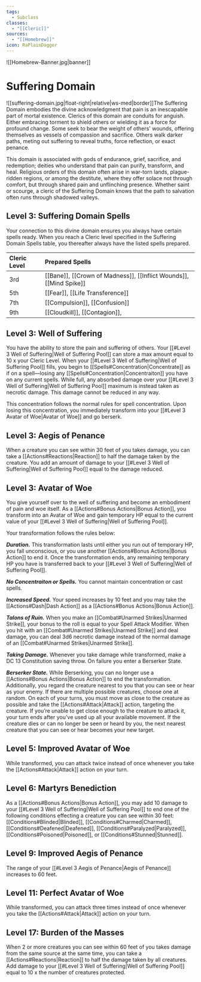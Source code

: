```yaml
---
tags:
  - Subclass
classes:
  - "[[Cleric]]"
sources:
  - "[[Homebrew]]"
icon: RaPlainDagger
---
```


![[Homebrew-Banner.jpg|banner]]

# Suffering Domain

![[suffering-domain.jpg|float-right|relative|ws-med|border]]The Suffering Domain embodies the divine acknowledgment that pain is an inescapable part of mortal existence. Clerics of this domain are conduits for anguish. Either embracing torment to shield others or wielding it as a force for profound change. Some seek to bear the weight of others' wounds, offering themselves as vessels of compassion and sacrifice. Others walk darker paths, meting out suffering to reveal truths, force reflection, or exact penance.

This domain is associated with gods of endurance, grief, sacrifice, and redemption; deities who understand that pain can purify, transform, and heal. Religious orders of this domain often arise in war-torn lands, plague-ridden regions, or among the destitute, where they offer solace not through comfort, but through shared pain and unflinching presence. Whether saint or scourge, a cleric of the Suffering Domain knows that the path to salvation often runs through shadowed valleys.

## Level 3: Suffering Domain Spells

Your connection to this divine domain ensures you always have certain spells ready. When you reach a Cleric level specified in the Suffering Domain Spells table, you thereafter always have the listed spells prepared.

| Cleric Level | Prepared Spells                                                             |
|:------------ |:--------------------------------------------------------------------------- |
| 3rd          | [[Bane]], [[Crown of Madness]], [[Inflict Wounds]], [[Mind Spike]]|
| 5th          | [[Fear]], [[Life Transference]]                                                |
| 7th          | [[Compulsion]], [[Confusion]]                                           |
| 9th          | [[Cloudkill]], [[Contagion]],                                               |

## Level 3: Well of Suffering

You have the ability to store the pain and suffering of others. Your [[#Level 3 Well of Suffering|Well of Suffering Pool]] can store a max amount equal to 10 x your Cleric Level. When your [[#Level 3 Well of Suffering|Well of Suffering Pool]] fills, you begin to [[Spells#Concentration|Concentrate]] as if on a spell—losing any [[Spells#Concentration|Concentraiton]] you have on any current spells. While full, any absorbed damage over your [[#Level 3 Well of Suffering|Well of Suffering Pool]] maximum is instead taken as necrotic damage. This damage cannot be reduced in any way.

This concentration follows the normal rules for spell concentration. Upon losing this concentration, you immediately transform into your [[#Level 3 Avatar of Woe|Avatar of Woe]] and go berserk.

## Level 3: Aegis of Penance

When a creature you can see within 30 feet of you takes damage, you can take a [[Actions#Reactions|Reaction]] to half the damage taken by the creature. You add an amount of damage to your [[#Level 3 Well of Suffering|Well of Suffering Pool]] equal to the damage reduced.

## Level 3: Avatar of Woe

You give yourself over to the well of suffering and become an embodiment of pain and woe itself. As a [[Actions#Bonus Actions|Bonus Action]], you transform into an Avatar of Woe and gain temporary HP equal to the current value of your [[#Level 3 Well of Suffering|Well of Suffering Pool]].

Your transformation follows the rules below:

***Duration.*** This transformation lasts until either you run out of temporary HP, you fall unconscious, or you use another [[Actions#Bonus Actions|Bonus Action]] to end it. Once the transformation ends, any remaining temporary HP you have is transferred back to your [[#Level 3 Well of Suffering|Well of Suffering Pool]].

***No Concentraiton or Spells.*** You cannot maintain concentration or cast spells.

***Increased Speed.*** Your speed increases by 10 feet and you may take the [[Actions#Dash|Dash Action]] as a [[Actions#Bonus Actions|Bonus Action]].

***Talons of Ruin.*** When you make an [[Combat#Unarmed Strikes|Unarmed Strike]], your bonus to the roll is equal to your Spell Attack Modifier. When you hit with an [[Combat#Unarmed Strikes|Unarmed Strike]] and deal damage, you can deal 3d6 necrotic damage instead of the normal damage of an [[Combat#Unarmed Strikes|Unarmed Strike]].

***Taking Damage.*** Whenever you take damage while transformed, make a DC 13 Constitution saving throw. On failure you enter a Berserker State.

***Berserker State.*** While Berserking, you can no longer use a [[Actions#Bonus Actions|Bonus Action]] to end the transformation. Additionally, you regard the creature nearest to you that you can see or hear as your enemy. If there are multiple possible creatures, choose one at random. On each of your turns, you must move as close to the creature as possible and take the [[Actions#Attack|Attack]] action, targeting the creature. If you’re unable to get close enough to the creature to attack it, your turn ends after you’ve used up all your available movement. If the creature dies or can no longer be seen or heard by you, the next nearest creature that you can see or hear becomes your new target.

## Level 5: Improved Avatar of Woe

While transformed, you can attack twice instead of once whenever you take the [[Actions#Attack|Attack]] action on your turn.

## Level 6: Martyrs Benediction

As a [[Actions#Bonus Actions|Bonus Action]], you may add 10 damage to your [[#Level 3 Well of Suffering|Well of Suffering Pool]] to end one of the following conditions effecting a creature you can see within 30 feet: [[Conditions#Blinded|Blinded]], [[Conditions#Charmed|Charmed]], [[Conditions#Deafened|Deafened]], [[Conditions#Paralyzed|Paralyzed]], [[Conditions#Poisoned|Poisoned]], or [[Conditions#Stunned|Stunned]].

## Level 9: Improved Aegis of Penance

The range of your [[#Level 3 Aegis of Penance|Aegis of Penance]] increases to 60 feet.

## Level 11: Perfect Avatar of Woe

While transformed, you can attack three times instead of once whenever you take the [[Actions#Attack|Attack]] action on your turn.

## Level 17: Burden of the Masses

When 2 or more creatures you can see within 60 feet of you takes damage from the same source at the same time, you can take a [[Actions#Reactions|Reaction]] to half the damage taken by all creatures. Add damage to your [[#Level 3 Well of Suffering|Well of Suffering Pool]] equal to 10 x the number of creatures protected.
